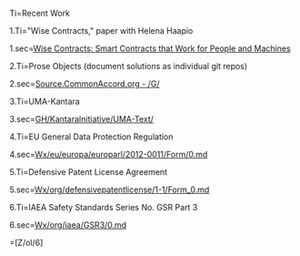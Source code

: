 Ti=Recent Work

1.Ti="Wise Contracts," paper with Helena Haapio

1.sec=<a href="https://papers.ssrn.com/sol3/papers.cfm?abstract_id=2925871">Wise Contracts: Smart Contracts that Work for People and Machines</a>

2.Ti=Prose Objects (document solutions as individual git repos)

2.sec=<a href="http://source.commonaccord.org/index.php?action=list&file=G/">Source.CommonAccord.org - /G/</a>

3.Ti=UMA-Kantara

3.sec=<a href="index.php?action=doc&file=GH/KantaraInitiative/UMA-Text/0.md">GH/KantaraInitiative/UMA-Text/</a>

4.Ti=EU General Data Protection Regulation

4.sec=<a href="index.php?action=doc&file=Wx/eu/europa/europarl/2012-0011/Form/0.md">Wx/eu/europa/europarl/2012-0011/Form/0.md</a>

5.Ti=Defensive Patent License Agreement

5.sec=<a href="index.php?action=source&file=Wx/org/defensivepatentlicense/1-1/Form_0.md">Wx/org/defensivepatentlicense/1-1/Form_0.md</a>

6.Ti=IAEA Safety Standards Series No. GSR Part 3

6.sec=<a href="index.php?action=source&file=Wx/org/iaea/GSR3/0.md">Wx/org/iaea/GSR3/0.md</a>

=[Z/ol/6]
